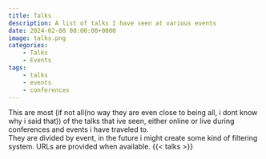 ```yaml
---
title: Talks
description: A list of talks I have seen at various events
date: 2024-02-08 00:00:00+0000
image: talks.png
categories:
    - Talks
    - Events
tags:
    - talks
    - events
    - conferences
---
```

This are most (if not all(no way they are even close to being all, i dont know why i said that)) of the talks that ive seen, either online or live during conferences and events i have traveled to.\
They are divided by event, in the future i might create some kind of filtering system. URLs are provided when available.
{{< talks >}}
